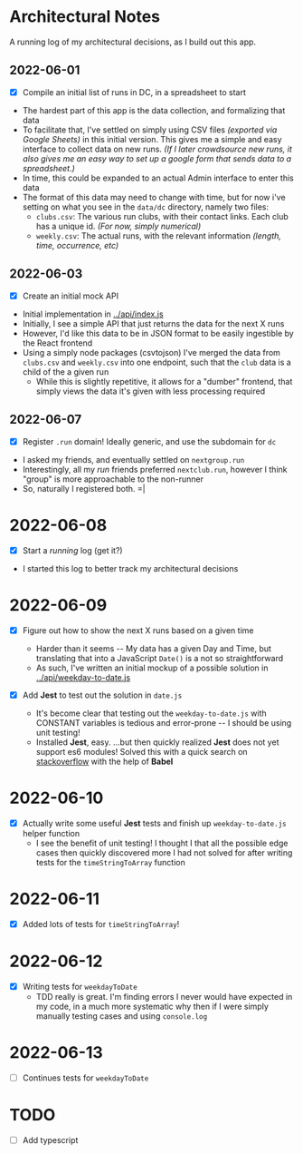 # Architectural Notes

A running log of my architectural decisions, as I build out this app.

## 2022-06-01

- [x] Compile an initial list of runs in DC, in a spreadsheet to start

* The hardest part of this app is the data collection, and formalizing that data
* To facilitate that, I've settled on simply using CSV files _(exported via Google Sheets)_ in this initial version. This gives me a simple and easy interface to collect data on new runs. _(If I later crowdsource new runs, it also gives me an easy way to set up a google form that sends data to a spreadsheet.)_
* In time, this could be expanded to an actual Admin interface to enter this data
* The format of this data may need to change with time, but for now i've setting on what you see in the `data/dc` directory, namely two files:
  - `clubs.csv`: The various run clubs, with their contact links. Each club has a unique id. _(For now, simply numerical)_
  - `weekly.csv`: The actual runs, with the relevant information _(length, time, occurrence, etc)_

## 2022-06-03

- [x] Create an initial mock API

* Initial implementation in [../api/index.js](../api/index.js)
* Initially, I see a simple API that just returns the data for the next X runs
* However, I'd like this data to be in JSON format to be easily ingestible by the React frontend
* Using a simply node packages (csvtojson) I've merged the data from `clubs.csv` and `weekly.csv` into one endpoint, such that the `club` data is a child of the a given run
  - While this is slightly repetitive, it allows for a "dumber" frontend, that simply views the data it's given with less processing required

## 2022-06-07

- [x] Register `.run` domain! Ideally generic, and use the subdomain for `dc`

* I asked my friends, and eventually settled on `nextgroup.run`
* Interestingly, all my _run_ friends preferred `nextclub.run`, however I think "group" is more approachable to the non-runner
* So, naturally I registered both. =|

# 2022-06-08

- [x] Start a _running_ log (get it?)

* I started this log to better track my architectural decisions

# 2022-06-09

- [x] Figure out how to show the next X runs based on a given time

  - Harder than it seems -- My data has a given Day and Time, but translating that into a JavaScript `Date()` is a not so straightforward
  - As such, I've written an initial mockup of a possible solution in [../api/weekday-to-date.js](../api/weekday-to-date.js)

- [x] Add **Jest** to test out the solution in `date.js`

  - It's become clear that testing out the `weekday-to-date.js` with CONSTANT variables is tedious and error-prone -- I should be using unit testing!
  - Installed **Jest**, easy. ...but then quickly realized **Jest** does not yet support es6 modules! Solved this with a quick search on [stackoverflow](https://stackoverflow.com/a/59481773/1940013) with the help of **Babel**

# 2022-06-10

- [x] Actually write some useful **Jest** tests and finish up `weekday-to-date.js` helper function
  - I see the benefit of unit testing! I thought I that all the possible edge cases then quickly discovered
    more I had not solved for after writing tests for the `timeStringToArray` function

# 2022-06-11

- [x] Added lots of tests for `timeStringToArray`!

# 2022-06-12

- [x] Writing tests for `weekdayToDate`
  - TDD really is great. I'm finding errors I never would have expected in my code, in a much more systematic why then if I were simply manually testing cases and using `console.log`

# 2022-06-13

- [ ] Continues tests for `weekdayToDate`

# TODO

- [ ] Add typescript
